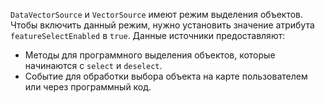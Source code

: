 `DataVectorSource` и `VectorSource` имеют режим выделения объектов. Чтобы включить данный режим, нужно установить значение атрибута `featureSelectEnabled` в `true`. Данные источники предоставляют:
- Методы для программного выделения объектов, которые начинаются с `select` и `deselect`. 
- Событие для обработки выбора объекта на карте пользователем или через программный код.
